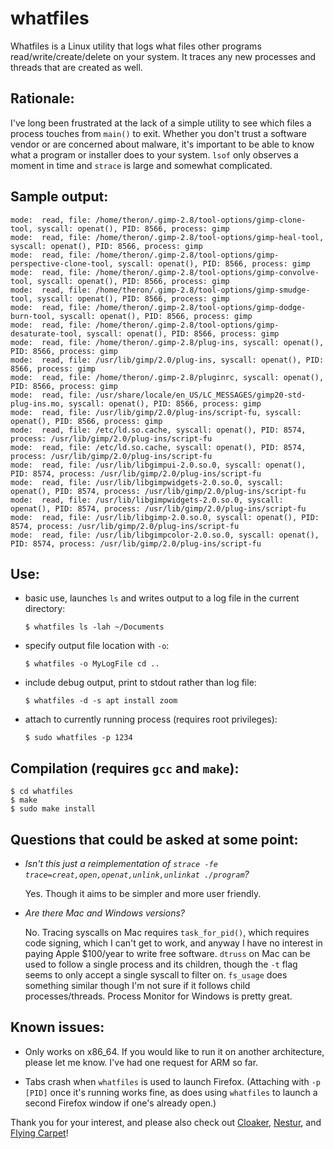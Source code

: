 # whatfiles
Whatfiles is a Linux utility that logs what files other programs read/write/create/delete on your system. It traces any new processes and threads that are created as well.

## Rationale:
I've long been frustrated at the lack of a simple utility to see which files a process touches from `main()` to exit. Whether you don't trust a software vendor or are concerned about malware, it's important to be able to know what a program or installer does to your system. `lsof` only observes a moment in time and `strace` is large and somewhat complicated.

## Sample output:
```
mode:  read, file: /home/theron/.gimp-2.8/tool-options/gimp-clone-tool, syscall: openat(), PID: 8566, process: gimp
mode:  read, file: /home/theron/.gimp-2.8/tool-options/gimp-heal-tool, syscall: openat(), PID: 8566, process: gimp
mode:  read, file: /home/theron/.gimp-2.8/tool-options/gimp-perspective-clone-tool, syscall: openat(), PID: 8566, process: gimp
mode:  read, file: /home/theron/.gimp-2.8/tool-options/gimp-convolve-tool, syscall: openat(), PID: 8566, process: gimp
mode:  read, file: /home/theron/.gimp-2.8/tool-options/gimp-smudge-tool, syscall: openat(), PID: 8566, process: gimp
mode:  read, file: /home/theron/.gimp-2.8/tool-options/gimp-dodge-burn-tool, syscall: openat(), PID: 8566, process: gimp
mode:  read, file: /home/theron/.gimp-2.8/tool-options/gimp-desaturate-tool, syscall: openat(), PID: 8566, process: gimp
mode:  read, file: /home/theron/.gimp-2.8/plug-ins, syscall: openat(), PID: 8566, process: gimp
mode:  read, file: /usr/lib/gimp/2.0/plug-ins, syscall: openat(), PID: 8566, process: gimp
mode:  read, file: /home/theron/.gimp-2.8/pluginrc, syscall: openat(), PID: 8566, process: gimp
mode:  read, file: /usr/share/locale/en_US/LC_MESSAGES/gimp20-std-plug-ins.mo, syscall: openat(), PID: 8566, process: gimp
mode:  read, file: /usr/lib/gimp/2.0/plug-ins/script-fu, syscall: openat(), PID: 8566, process: gimp
mode:  read, file: /etc/ld.so.cache, syscall: openat(), PID: 8574, process: /usr/lib/gimp/2.0/plug-ins/script-fu
mode:  read, file: /etc/ld.so.cache, syscall: openat(), PID: 8574, process: /usr/lib/gimp/2.0/plug-ins/script-fu
mode:  read, file: /usr/lib/libgimpui-2.0.so.0, syscall: openat(), PID: 8574, process: /usr/lib/gimp/2.0/plug-ins/script-fu
mode:  read, file: /usr/lib/libgimpwidgets-2.0.so.0, syscall: openat(), PID: 8574, process: /usr/lib/gimp/2.0/plug-ins/script-fu
mode:  read, file: /usr/lib/libgimpwidgets-2.0.so.0, syscall: openat(), PID: 8574, process: /usr/lib/gimp/2.0/plug-ins/script-fu
mode:  read, file: /usr/lib/libgimp-2.0.so.0, syscall: openat(), PID: 8574, process: /usr/lib/gimp/2.0/plug-ins/script-fu
mode:  read, file: /usr/lib/libgimpcolor-2.0.so.0, syscall: openat(), PID: 8574, process: /usr/lib/gimp/2.0/plug-ins/script-fu
```

## Use:

- basic use, launches `ls` and writes output to a log file in the current directory:

    `$ whatfiles ls -lah ~/Documents`

- specify output file location with `-o`:

    `$ whatfiles -o MyLogFile cd ..`

- include debug output, print to stdout rather than log file:

    `$ whatfiles -d -s apt install zoom`

- attach to currently running process (requires root privileges):

    `$ sudo whatfiles -p 1234`

## Compilation (requires `gcc` and `make`):
```
$ cd whatfiles
$ make
$ sudo make install
```

## Questions that could be asked at some point:

- _Isn't this just a reimplementation of `strace -fe trace=creat,open,openat,unlink,unlinkat ./program`?_

  Yes. Though it aims to be simpler and more user friendly.

- _Are there Mac and Windows versions?_

  No. Tracing syscalls on Mac requires `task_for_pid()`, which requires code signing, which I can't get to work, and anyway I have no interest in paying Apple $100/year to write free software. `dtruss` on Mac can be used to follow a single process and its children, though the `-t` flag seems to only accept a single syscall to filter on. `fs_usage` does something similar though I'm not sure if it follows child processes/threads. Process Monitor for Windows is pretty great.

## Known issues:

- Only works on x86_64. If you would like to run it on another architecture, please let me know. I've had one request for ARM so far.

- Tabs crash when `whatfiles` is used to launch Firefox. (Attaching with `-p [PID]` once it's running works fine, as does using `whatfiles` to launch a second Firefox window if one's already open.)


Thank you for your interest, and please also check out [Cloaker](https://github.com/spieglt/cloaker), [Nestur](https://github.com/spieglt/nestur), and [Flying Carpet](https://github.com/spieglt/flyingcarpet)!
